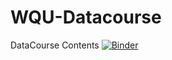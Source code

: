 # WQU-Datacourse
DataCourse Contents 
[![Binder](https://mybinder.org/badge_logo.svg)](https://mybinder.org/v2/gh/Sn-one/WQU-Datacourse.git/master)
